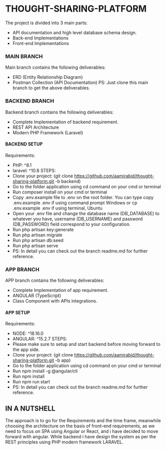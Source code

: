 
# THOUGHT-SHARING-PLATFORM

The project is divided into 3 main parts:
- API documentation and high level database schema design.  
- Back-end Implementations
- Front-end Implementations

### MAIN BRANCH
Main branch contains the following deliverables:
- ERD (Entity Relationship Diagram)
- Postman Collection (API Documentation)
PS: Just clone this main branch to get the above deliverables.

### BACKEND BRANCH
Backend branch contains the following deliverables:
- Complete Implementation of backend requirement.
- REST API Architecture
- Modern PHP Framework (Laravel)

#### BACKEND SETUP
Requirements:
- PHP: ^8.1
- laravel: ^10.8
STEPS:
- Clone your project: (git clone https://github.com/aamirabid/thought-sharing-platform.git -b backend)
- Go to the folder application using cd command on your cmd or terminal
- Run composer install on your cmd or terminal
- Copy .env.example file to .env on the root folder. You can type copy .env.example .env if using command prompt Windows or cp .env.example .env if using terminal, Ubuntu
- Open your .env file and change the database name (DB_DATABASE) to whatever you have, username (DB_USERNAME) and password (DB_PASSWORD) field correspond to your configuration.
- Run php artisan key:generate
- Run php artisan migrate
- Run php artisan db:seed
- Run php artisan serve
- PS: In detail you can check out the branch readme.md for further reference.


### APP BRANCH
APP branch contains the following deliverables:
- Complete Implementation of app requirement.
- ANGULAR (TypeScript)
- Class Component with APIs integrations.
#### APP SETUP
Requirements:
- NODE: ^18.16.0
- ANGULAR: ^15.2.7
STEPS:
- Please make sure to setup and start backend before moving forward to the app side.
- Clone your project: (git clone https://github.com/aamirabid/thought-sharing-platform.git -b app)
- Go to the folder application using cd command on your cmd or terminal
- Run npm install -g @angular/cli
- Run npm install 
- Run npm run start
- PS: In detail you can check out the branch readme.md for further reference.


## IN A NUTSHELL
The approach is to go for the Requirements and the time frame, meanwhile choosing the architecture on the basis of front-end requirements, as we need to focus on SPA using Angular or React, and i have decided to move forward with angular. While backend i have design the system as per the REST principles using PHP modern framework LARAVEL.
